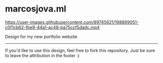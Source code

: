 # marcosjova.ml



https://user-images.githubusercontent.com/89745621/198899051-c0f1cb62-fbe9-44a1-ac48-ba75ccf5dadc.mp4



Design for my new portfolio website

--- 

If you'd like to use this design, feel free to fork this repository. Just be sure to leave the attribution in the footer :)





